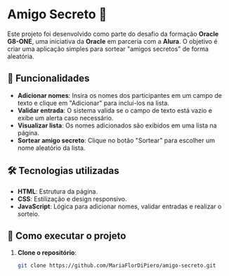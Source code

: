 # Amigo Secreto 🎁

Este projeto foi desenvolvido como parte do desafio da formação **Oracle G8-ONE**, uma iniciativa da **Oracle** em parceria com a **Alura**. O objetivo é criar uma aplicação simples para sortear "amigos secretos" de forma aleatória.

## 🚀 Funcionalidades

- **Adicionar nomes**: Insira os nomes dos participantes em um campo de texto e clique em "Adicionar" para incluí-los na lista.
- **Validar entrada**: O sistema valida se o campo de texto está vazio e exibe um alerta caso necessário.
- **Visualizar lista**: Os nomes adicionados são exibidos em uma lista na página.
- **Sortear amigo secreto**: Clique no botão "Sortear" para escolher um nome aleatório da lista.

## 🛠️ Tecnologias utilizadas

- **HTML**: Estrutura da página.
- **CSS**: Estilização e design responsivo.
- **JavaScript**: Lógica para adicionar nomes, validar entradas e realizar o sorteio.

## 📁 Como executar o projeto

1. **Clone o repositório**:
   ```bash
   git clone https://github.com/MariaFlorDiPiero/amigo-secreto.git
